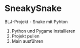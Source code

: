 # SneakySnake
BLJ-Projekt - Snake mit Pyhton

1. Python und Pygame installieren
2. Projekt pullen
3. Main ausführen
